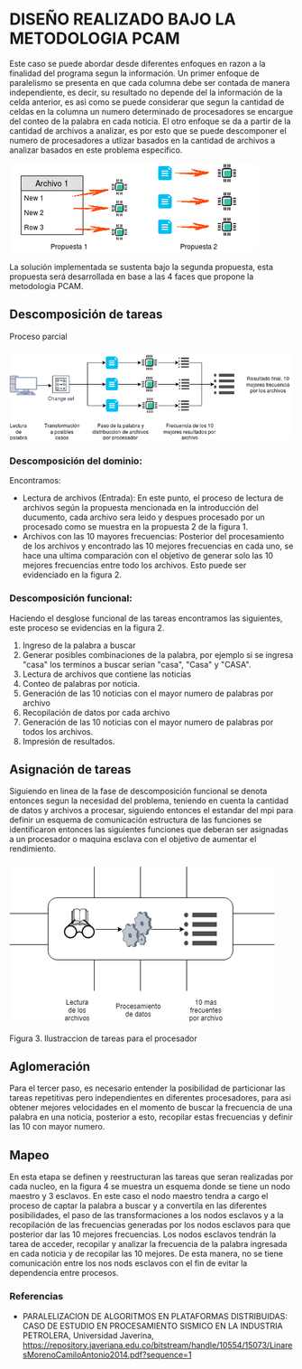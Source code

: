 # DISEÑO REALIZADO BAJO LA METODOLOGIA PCAM

Este caso se puede abordar desde diferentes enfoques en razon a la finalidad del programa segun la información.
Un primer enfoque de paralelismo se presenta en que cada columna debe ser contada de manera independiente, es decir, su resultado no depende del la información de la celda anterior, es asi como se puede considerar que segun la cantidad de celdas en la columna un numero determinado de procesadores se encargue del conteo de la palabra en cada noticia. El otro enfoque se da a partir de la cantidad de archivos a analizar, es por esto que se puede descomponer el numero de procesadores a utlizar basados en la cantidad de archivos a analizar basados en este problema especifico.

![Texto Alt](/propuesta.png "Propuestas")

La solución implementada se sustenta bajo la segunda propuesta, esta propuesta será desarrollada en base a las 4 faces que propone la metodologia PCAM.

## Descomposición de tareas
Proceso parcial 
### ![Texto Alt](/proceso.png "Propuestas")

### Descomposición del dominio:
Encontramos:
* Lectura de archivos (Entrada):
  En este punto, el proceso de lectura de archivos según la propuesta mencionada en la introducción del ducumento, cada archivo sera leido y despues procesado por un procesado como se muestra en la propuesta 2 de la figura 1.
* Archivos con las 10 mayores frecuencias: 
  Posterior del procesamiento de los archivos y encontrado las 10 mejores frecuencias en cada uno, se hace una ultima comparación con el objetivo de generar solo las 10 mejores frecuencias entre todo los archivos. Esto puede ser evidenciado en la figura 2.

### Descomposición funcional:
Haciendo el desglose funcional de las tareas encontramos las siguientes, este proceso se evidencias en la figura 2.
1. Ingreso de la palabra a buscar
2. Generar posibles combinaciones de la palabra, por ejemplo si se ingresa "casa" los terminos a buscar serian "casa", "Casa" y "CASA". 
3. Lectura de archivos que contiene las noticias
4. Conteo de palabras por noticia.
5. Generación de las 10 noticias con el mayor numero de palabras por archivo
6. Recopilación de datos por cada archivo
7. Generación de las 10 noticias con el mayor numero de palabras por todos los archivos.
8. Impresión de resultados. 


## Asignación de tareas
Siguiendo en linea de la fase de descomposición funcional se denota entonces segun la necesidad del problema, teniendo en cuenta la cantidad de datos y archivos a procesar, siguiendo entonces el estandar del mpi para definir un esquema de comunicación estructura de las funciones se identificaron entonces las siguientes funciones que deberan ser asignadas a un procesador o maquina esclava con el objetivo de aumentar el rendimiento.

### ![Texto Alt](/procesador.png "Propuestas")
Figura 3. Ilustraccion de tareas para el procesador

## Aglomeración

Para el tercer paso, es necesario entender la posibilidad de particionar las tareas repetitivas pero independientes en diferentes procesadores, para asi obtener mejores velocidades en el momento de buscar la frecuencia de una palabra en una noticia, posterior a esto, recopilar estas frecuencias y definir las 10 con mayor numero.

## Mapeo

En esta etapa se definen y reestructuran las tareas que seran realizadas por cada nucleo, en la figura 4 se muestra un esquema donde se tiene un nodo maestro y 3 esclavos. En este caso el nodo maestro tendra a cargo el proceso de captar la palabra a buscar y a convertila en las diferentes posibilidades, el paso de las transformaciones a los nodos esclavos y a la recopilación de las frecuencias generadas por los nodos esclavos para que posterior dar las 10 mejores frecuencias. Los nodos esclavos tendrán la tarea de acceder, recopilar y analizar la frecuencia de la palabra ingresada en cada noticia y de recopilar las 10 mejores. De esta manera, no se tiene comunicación entre los nos nods esclavos con el fin de evitar la dependencia entre procesos.



### Referencias

* PARALELIZACION DE ALGORITMOS EN PLATAFORMAS DISTRIBUIDAS: CASO DE ESTUDIO EN PROCESAMIENTO SISMICO EN LA INDUSTRIA PETROLERA, Universidad Javerina, https://repository.javeriana.edu.co/bitstream/handle/10554/15073/LinaresMorenoCamiloAntonio2014.pdf?sequence=1
